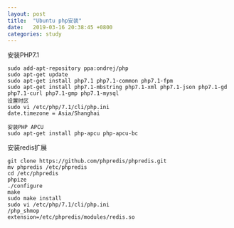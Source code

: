```yaml
---
layout: post
title:  "Ubuntu php安装"
date:   2019-03-16 20:38:45 +0800
categories: study
---
```


安装PHP7.1
``````
sudo add-apt-repository ppa:ondrej/php
sudo apt-get update
sudo apt-get install php7.1 php7.1-common php7.1-fpm 
sudo apt-get install php7.1-mbstring php7.1-xml php7.1-json php7.1-gd php7.1-curl php7.1-gmp php7.1-mysql
设置时区
sudo vi /etc/php/7.1/cli/php.ini
date.timezone = Asia/Shanghai

安装PHP APCU
sudo apt-get install php-apcu php-apcu-bc
``````

安装redis扩展
``````
git clone https://github.com/phpredis/phpredis.git
mv phpredis /etc/phpredis
cd /etc/phpredis
phpize
./configure
make
sudo make install
sudo vi /etc/php/7.1/cli/php.ini
/php_shmop
extension=/etc/phpredis/modules/redis.so
``````


[jekyll-docs]: https://jekyllrb.com/docs/home
[jekyll-gh]:   https://github.com/jekyll/jekyll
[jekyll-talk]: https://talk.jekyllrb.com/
